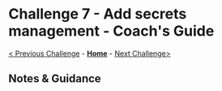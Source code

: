 # Challenge 7 - Add secrets management - Coach's Guide

[< Previous Challenge](./Solution-06.md) - **[Home](README.md)** - [Next Challenge>](./Solution-08.md)

## Notes & Guidance